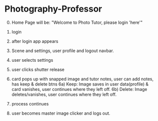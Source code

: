 # Photography-Professor

0) Home Page will be: 
"Welcome to Photo Tutor,
please login 'here'"

1) login

2) after login app appears

3) Scene and settings, user profile and logout navbar.

4) user selects settings 

5) user clicks shutter release

6) card pops up with snapped image and tutor notes, 
        user can add notes,
        has keep & delete btns
    6a) Keep: Image saves in user data(profile) & card vanishes, 
        user continues where they left off.
    6b) Delete: Image deletes/vanishes, user continues where they       left off.

7) process continues

8) user becomes master image clicker and logs out.